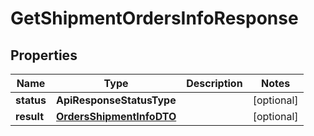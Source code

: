 

# GetShipmentOrdersInfoResponse


## Properties

Name | Type | Description | Notes
------------ | ------------- | ------------- | -------------
**status** | **ApiResponseStatusType** |  |  [optional]
**result** | [**OrdersShipmentInfoDTO**](OrdersShipmentInfoDTO.md) |  |  [optional]



